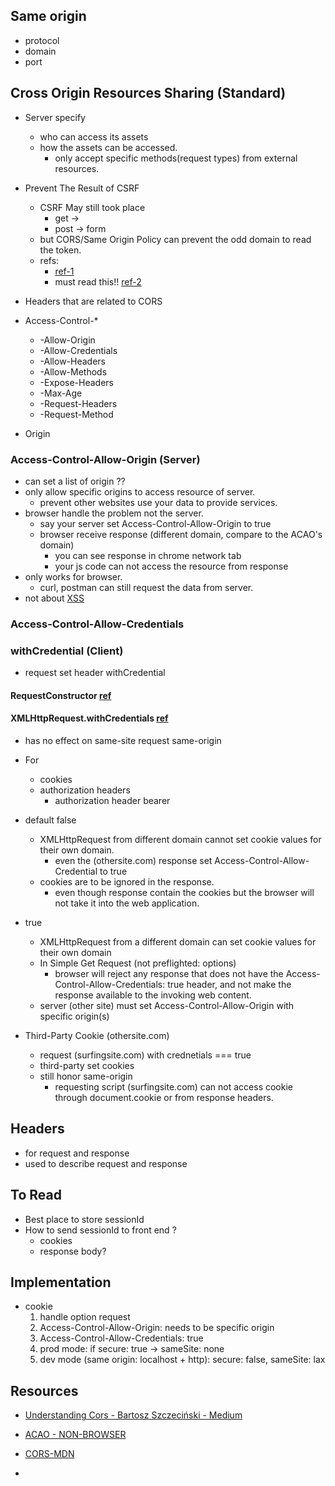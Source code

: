## Same origin
* protocol
* domain
* port


## Cross Origin Resources Sharing (Standard)
* Server specify
  * who can access its assets
  * how the assets can be accessed.
    * only accept specific methods(request types) from external resources.

* Prevent The Result of CSRF
  * CSRF May still took place
    * get -> <img >
    * post -> form
  * but CORS/Same Origin Policy can prevent the odd domain to read the token.
  * refs:
    * [ref-1](https://stackoverflow.com/questions/24687313/what-exactly-does-the-access-control-allow-credentials-header-do#24689738)
    * must read this!! [ref-2](https://security.stackexchange.com/questions/97825/is-cors-helping-in-anyway-against-cross-site-forgery#97938)

* Headers that are related to CORS
* Access-Control-*
  * -Allow-Origin
  * -Allow-Credentials
  * -Allow-Headers
  * -Allow-Methods
  * -Expose-Headers
  * -Max-Age
  * -Request-Headers
  * -Request-Method
* Origin


### Access-Control-Allow-Origin (Server)
* can set a list of origin ??
* only allow specific origins to access resource of server.
  * prevent other websites use your data to provide services.
* browser handle the problem not the server.
  * say your server set Access-Control-Allow-Origin to true
  * browser receive response (different domain, compare to the ACAO's domain)
    * you can see response in chrome network tab
    * your js code can not access the resource from response
* only works for browser.
  * curl, postman can still request the data from server.
* not about [XSS](https://security.stackexchange.com/questions/108835/how-does-cors-prevent-xss)

### Access-Control-Allow-Credentials

### withCredential (Client)
* request set header withCredential

#### RequestConstructor [ref](https://developer.mozilla.org/en-US/docs/Web/API/Request/credentials)

#### XMLHttpRequest.withCredentials [ref](https://developer.mozilla.org/en-US/docs/Web/API/XMLHttpRequest/withCredentials)
* has no effect on same-site request same-origin
* For
  * cookies
  * authorization headers
    * authorization header bearer

* default false
  * XMLHttpRequest from different domain cannot set cookie values for their own domain.
    * even the (othersite.com) response set Access-Control-Allow-Credential to true
  * cookies are to be ignored in the response.
    * even though response contain the cookies but the browser will not take it into the web application.

* true
  * XMLHttpRequest from a different domain can set cookie values for their own domain
  * In Simple Get Request (not preflighted: options)
    * browser will reject any response that does not have the Access-Control-Allow-Credentials: true header, and not make the response available to the invoking web content.
  * server (other site) must set Access-Control-Allow-Origin with specific origin(s)

* Third-Party Cookie (othersite.com)
  * request (surfingsite.com) with crednetials === true
  * third-party set cookies
  * still honor same-origin
    * requesting script (surfingsite.com) can not access cookie through document.cookie or from response headers.

## Headers
* for request and response
* used to describe request and response

## To Read
* Best place to store sessionId
* How to send sessionId to front end ?
  * cookies
  * response body?

## Implementation
* cookie
    1. handle option request
    2. Access-Control-Allow-Origin: needs to be specific origin
    3. Access-Control-Allow-Credentials: true
    4. prod mode: if secure: true -> sameSite: none
    5. dev mode (same origin: localhost + http): secure: false, sameSite: lax

## Resources
* [Understanding Cors - Bartosz Szczeciński - Medium](https://medium.com/@baphemot/understanding-cors-18ad6b478e2b)
* [ACAO - NON-BROWSER](https://stackoverflow.com/questions/43432743/will-cors-policy-prevent-resource-access-from-non-browser-requests)
* [CORS-MDN](https://developer.mozilla.org/en-US/docs/Web/HTTP/CORS#Requests_with_credentials)

* [](https://www.acunetix.com/vulnerabilities/web/insecure-response-with-wildcard-in-access-control-allow-origin/)
